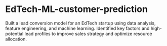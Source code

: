 # EdTech-ML-customer-prediction
Built a lead conversion model for an EdTech startup using data analysis, feature engineering, and machine learning. Identified key factors and high-potential lead profiles to improve sales strategy and optimize resource allocation.

